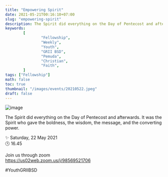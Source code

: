 ```yaml
---
title: "Empowering Spirit"
date: 2021-05-21T00:16:10+07:00
slug: "empowering-spirit"
description: The Spirit did everything on the Day of Pentecost and afterwards. It was the Spirit who gave the boldness, the wisdom, the message, and the converting power.
keywords:
        [
                "Fellowship",
                "Weekly",
                "Youth",
                "GRII BSD",
                "Pemuda",
                "Christian",
                "Faith",
        ]
tags: ["Fellowship"]
math: false
toc: true
thumbnail: "/images/events/20210522.jpeg"
draft: false
---
```


![image](/images/events/20210522.jpeg)

The Spirit did everything on the Day of Pentecost and afterwards. It was the Spirit who gave the boldness, the wisdom, the message, and the converting power.

✨ Saturday, 22 May 2021\
🕓 16.45

Join us through zoom\
https://us02web.zoom.us/j/98569521706

#YouthGRIIBSD